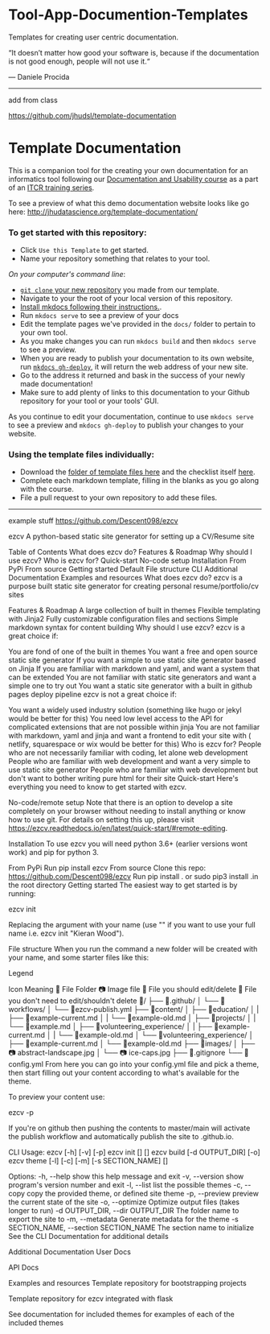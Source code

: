 # Tool-App-Documention-Templates
Templates for creating user centric documentation.

“It doesn’t matter how good your software is, because if the documentation is not good enough, people will not use it.“

— Daniele Procida


---
add from class 

https://github.com/jhudsl/template-documentation

# Template Documentation

This is a companion tool for the creating your own documentation for an informatics tool following our [Documentation and Usability course](https://jhudatascience.org/Documentation_and_Usability/) as a part of an [ITCR training series](https://www.itcrtraining.org/).

To see a preview of what this demo documentation website looks like go here:
http://jhudatascience.org/template-documentation/

### To get started with this repository:

- Click `Use this Template` to get started.  
- Name your repository something that relates to your tool.  

_On your computer's command line_:    
- [`git clone` your new repository](https://docs.github.com/en/github/creating-cloning-and-archiving-repositories/cloning-a-repository) you made from our template.   
- Navigate to your the root of your local version of this repository.   
- [Install mkdocs following their instructions.](https://www.mkdocs.org/#installation).  
- Run `mkdocs serve` to see a preview of your docs   
- Edit the template pages we've provided in the `docs/` folder to pertain to your own tool.  
- As you make changes you can run `mkdocs build` and then `mkdocs serve` to see a preview.  
- When you are ready to publish your documentation to its own website, run [`mkdocs gh-deploy`](https://www.mkdocs.org/user-guide/deploying-your-docs/), it will return the web address of your new site.
- Go to the address it returned and bask in the success of your newly made documentation!  
- Make sure to add plenty of links to this documentation to your Github repository for your tool or your tools' GUI.

As you continue to edit your documentation, continue to use `mkdocs serve` to see a preview and `mkdocs gh-deploy` to publish your changes to your website.

### Using the template files individually:

- Download the [folder of template files here](https://raw.githubusercontent.com/jhudsl/itcr-template-documentation/master/templates.zip) and the checklist itself [here](https://raw.githubusercontent.com/jhudsl/itcr-template-documentation/master/docs/well_documented_checklist.md).
- Complete each markdown template, filling in the blanks as you go along with the course.  
- File a pull request to your own repository to add these files.  


-----
example stuff
https://github.com/Descent098/ezcv

ezcv
A python-based static site generator for setting up a CV/Resume site

Table of Contents
What does ezcv do?
Features & Roadmap
Why should I use ezcv?
Who is ezcv for?
Quick-start
No-code setup
Installation
From PyPi
From source
Getting started
Default File structure
CLI
Additional Documentation
Examples and resources
What does ezcv do?
ezcv is a purpose built static site generator for creating personal resume/portfolio/cv sites

Features & Roadmap
A large collection of built in themes
Flexible templating with Jinja2
Fully customizable configuration files and sections
Simple markdown syntax for content building
Why should I use ezcv?
ezcv is a great choice if:

You are fond of one of the built in themes
You want a free and open source static site generator
If you want a simple to use static site generator based on Jinja
If you are familiar with markdown and yaml, and want a system that can be extended
You are not familiar with static site generators and want a simple one to try out
You want a static site generator with a built in github pages deploy pipeline
ezcv is not a great choice if:

You want a widely used industry solution (something like hugo or jekyl would be better for this)
You need low level access to the API for complicated extensions that are not possible within jinja
You are not familiar with markdown, yaml and jinja and want a frontend to edit your site with ( netlify, squarespace or wix would be better for this)
Who is ezcv for?
People who are not necessarily familiar with coding, let alone web development
People who are familiar with web development and want a very simple to use static site generator
People who are familiar with web development but don't want to bother writing pure html for their site
Quick-start
Here's everything you need to know to get started with ezcv.

No-code/remote setup
Note that there is an option to develop a site completely on your browser without needing to install anything or know how to use git. For details on setting this up, please visit https://ezcv.readthedocs.io/en/latest/quick-start/#remote-editing.

Installation
To use ezcv you will need python 3.6+ (earlier versions wont work) and pip for python 3.

From PyPi
Run pip install ezcv
From source
Clone this repo: https://github.com/Descent098/ezcv
Run pip install . or sudo pip3 install .in the root directory
Getting started
The easiest way to get started is by running:

ezcv init <name>

Replacing the <name> argument with your name (use "" if you want to use your full name i.e. ezcv init "Kieran Wood").

File structure
When you run the command a new folder will be created with your name, and some starter files like this:

Legend

Icon	Meaning
📁	File Folder
📷	Image file
📝	File you should edit/delete
📄	File you don't need to edit/shouldn't delete
📁<name>/
├── 📁.github/
│   └── 📁workflows/
│       └── 📄ezcv-publish.yml
├── 📁content/
│   ├── 📁education/
│   |   ├── 📝example-current.md
│   |   └── 📝example-old.md
│   ├── 📁projects/
│   |   └── 📝example.md
│   ├── 📁volunteering_experience/
│   |   ├── 📝example-current.md
│   |   └── 📝example-old.md
│   └── 📁volunteering_experience/
│       ├── 📝example-current.md
│       └── 📝example-old.md
├── 📁images/
│   ├── 📷 abstract-landscape.jpg
│   └── 📷 ice-caps.jpg
├── 📄.gitignore
└── 📝config.yml
From here you can go into your config.yml file and pick a theme, then start filling out your content according to what's available for the theme.

To preview your content use:

ezcv -p

If you're on github then pushing the contents to master/main will activate the publish workflow and automatically publish the site to <username>.github.io.

CLI
Usage:
    ezcv [-h] [-v] [-p]
    ezcv init [<name>] [<theme>]
    ezcv build [-d OUTPUT_DIR] [-o]
    ezcv theme [-l] [-c] [-m] [-s SECTION_NAME] [<theme>]


Options:
-h, --help            show this help message and exit
-v, --version         show program's version number and exit
-l, --list            list the possible themes
-c, --copy            copy the provided theme, or defined site theme
-p, --preview         preview the current state of the site
-o, --optimize        Optimize output files (takes longer to run)
-d OUTPUT_DIR, --dir OUTPUT_DIR The folder name to export the site to
-m, --metadata        Generate metadata for the theme
-s SECTION_NAME, --section SECTION_NAME The section name to initialize
See the CLI Documentation for additional details

Additional Documentation
User Docs

API Docs

Examples and resources
Template repository for bootstrapping projects

Template repository for ezcv integrated with flask

See documentation for included themes for examples of each of the included themes
